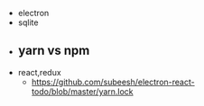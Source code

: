 - electron
- sqlite
- yarn vs npm
  - 
- react,redux
  - https://github.com/subeesh/electron-react-todo/blob/master/yarn.lock
